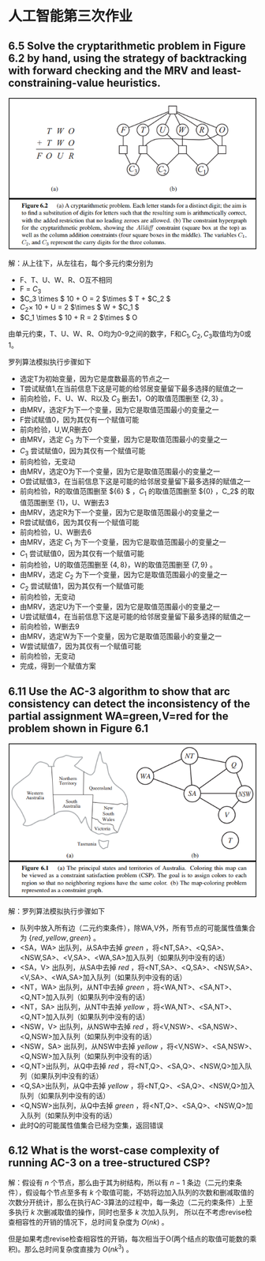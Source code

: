 # 人工智能第三次作业

## **6.5** Solve the cryptarithmetic problem in Figure 6.2 by hand, using the strategy of backtracking with forward checking and the MRV and least-constraining-value heuristics.

![6_2](6_2.png)

解：从上往下，从左往右，每个多元约束分别为

- F、T、U、W、R、O互不相同
- F = $C_3$
- $C_3 \times $ 10 + O = 2 $\times $ T + $C_2 $ 
- $C_2 \times$ 10 + U = 2 $\times $ W + $C_1 $ 
- $C_1 \times $ 10 + R = 2 $\times $ O

由单元约束，T、U、W、R、O均为0-9之间的数字，F和$C_1,C_2,C_3$取值均为0或1。

罗列算法模拟执行步骤如下

- 选定T为初始变量，因为它是度数最高的节点之一
- T尝试赋值1,在当前信息下这是可能的给邻居变量留下最多选择的赋值之一
- 前向检验，F、U、W、R以及 $C_3$ 删去1，O的取值范围删至 $\{2,3\}$ 。
- 由MRV，选定F为下一个变量，因为它是取值范围最小的变量之一
- F尝试赋值0，因为其仅有一个赋值可能
- 前向检验，U,W,R删去0
- 由MRV，选定 $C_3$ 为下一个变量，因为它是取值范围最小的变量之一
- $C_3$ 尝试赋值0，因为其仅有一个赋值可能
- 前向检验，无变动
- 由MRV，选定O为下一个变量，因为它是取值范围最小的变量之一
- O尝试赋值3，在当前信息下这是可能的给邻居变量留下最多选择的赋值之一
- 前向检验，R的取值范围删至 $\{6\} $ ，$C_1$ 的取值范围删至 $\{0\} $，$C_2$ 的取值范围删至 $\{1\}$，U、W删去3
- 由MRV，选定R为下一个变量，因为它是取值范围最小的变量之一
- R尝试赋值6，因为其仅有一个赋值可能
- 前向检验，U、W删去6
- 由MRV，选定 $C_1$ 为下一个变量，因为它是取值范围最小的变量之一
- $C_1$ 尝试赋值0，因为其仅有一个赋值可能
- 前向检验，U的取值范围删至 $\{4,8\}$，Ｗ的取值范围删至 $\{7,9\}$ 。
- 由MRV，选定 $C_2$ 为下一个变量，因为它是取值范围最小的变量之一
- $C_2$ 尝试赋值1，因为其仅有一个赋值可能
- 前向检验，无变动
- 由MRV，选定U为下一个变量，因为它是取值范围最小的变量之一
- U尝试赋值4，在当前信息下这是可能的给邻居变量留下最多选择的赋值之一
- 前向检验，W删去9
- 由MRV，选定W为下一个变量，因为它是取值范围最小的变量之一
- W尝试赋值7，因为其仅有一个赋值可能
- 前向检验，无变动
- 完成，得到一个赋值方案



## **6.11** Use the AC-3 algorithm to show that arc consistency can detect the inconsistency of the partial assignment WA=green,V=red for the problem shown in Figure 6.1

![6_1](6_1.png)



解：罗列算法模拟执行步骤如下

- 队列中放入所有边（二元约束条件），除WA,V外，所有节点的可能属性值集合为 $\{red,yellow,green\}$ 。
- <SA，WA> 出队列，从SA中去掉 $green$ ，将<NT,SA>、<Q,SA>、<NSW,SA>、<V,SA>、<WA,SA>加入队列（如果队列中没有的话）
- <SA，V> 出队列，从SA中去掉 $red$ ，将<NT,SA>、<Q,SA>、<NSW,SA>、<V,SA>、<WA,SA>加入队列（如果队列中没有的话）
- <NT，WA> 出队列，从NT中去掉 $green$ ，将<WA,NT>、<SA,NT>、<Q,NT>加入队列（如果队列中没有的话）
- <NT，SA> 出队列，从NT中去掉 $yellow$ ，将<WA,NT>、<SA,NT>、<Q,NT>加入队列（如果队列中没有的话）
- <NSW，V> 出队列，从NSW中去掉 $red$ ，将<V,NSW>、<SA,NSW>、<Q,NSW>加入队列（如果队列中没有的话）
- <NSW，SA> 出队列，从NSW中去掉 $yellow$ ，将<V,NSW>、<SA,NSW>、<Q,NSW>加入队列（如果队列中没有的话）
- <Q,NT>出队列，从Q中去掉 $red$ ，将<NT,Q>、<SA,Q>、<NSW,Q>加入队列（如果队列中没有的话）
- <Q,SA>出队列，从Q中去掉 $yellow$ ，将<NT,Q>、<SA,Q>、<NSW,Q>加入队列（如果队列中没有的话）
- <Q,NSW>出队列，从Q中去掉 $green$ ，将<NT,Q>、<SA,Q>、<NSW,Q>加入队列（如果队列中没有的话）
- 此时Q的可能属性值集合已经为空集，返回错误

## **6.12** What is the worst-case complexity of running AC-3 on a tree-structured CSP?

解：假设有 $n$ 个节点，那么由于其为树结构，所以有 $n-1$ 条边（二元约束条件），假设每个节点至多有 $k$ 个取值可能，不妨将边加入队列的次数和删减取值的次数分开统计，那么在执行AC-3算法的过程中，每一条边（二元约束条件）上至多执行 $k$ 次删减取值的操作，同时也至多 $k$ 次加入队列， 所以在不考虑revise检查相容性的开销的情况下，总时间复杂度为 $O(nk)$ 。

但是如果考虑revise检查相容性的开销，每次相当于O(两个结点的取值可能数的乘积)。那么总时间复杂度直接为 $O(nk^3)$ 。

